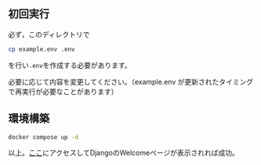 ## 初回実行
必ず，このディレクトリで
```bash
cp example.env .env
```
を行い`.env`を作成する必要があります。

必要に応じて内容を変更してください。（example.env が更新されたタイミングで再実行が必要なことがあります）
## 環境構築
```bash
docker compose up -d
```
以上。[ここ](http://127.0.0.1:8000/)にアクセスしてDjangoのWelcomeページが表示されれば成功。
